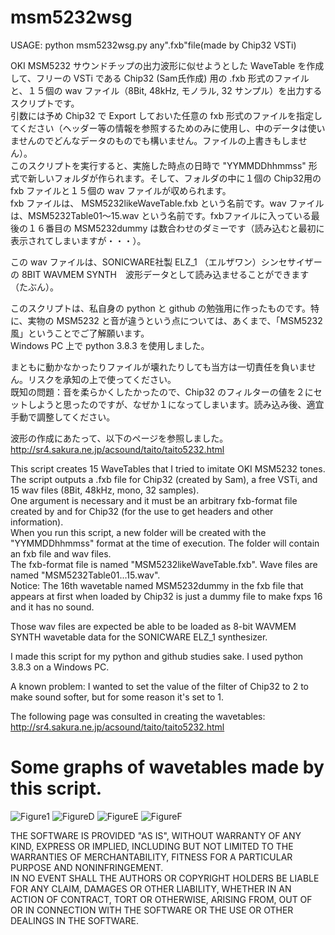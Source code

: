 # msm5232wsg

USAGE: python msm5232wsg.py any".fxb"file(made by Chip32 VSTi)

OKI MSM5232 サウンドチップの出力波形に似せようとした WaveTable を作成して、フリーの VSTi である Chip32 (Sam氏作成) 用の .fxb 形式のファイルと、１５個の wav ファイル（8Bit, 48kHz, モノラル, 32 サンプル）を出力するスクリプトです。  
引数には予め Chip32 で Export しておいた任意の fxb 形式のファイルを指定してください（ヘッダー等の情報を参照するためのみに使用し、中のデータは使いませんのでどんなデータのものでも構いません。ファイルの上書きもしません）。  
このスクリプトを実行すると、実施した時点の日時で "YYMMDDhhmmss" 形式で新しいフォルダが作られます。そして、フォルダの中に１個の Chip32用の fxb ファイルと１５個の wav ファイルが収められます。  
fxb ファイルは、 MSM5232likeWaveTable.fxb という名前です。wav ファイルは、MSM5232Table01～15.wav という名前です。fxbファイルに入っている最後の１６番目の MSM5232dummy は数合わせのダミーです（読み込むと最初に表示されてしまいますが・・・）。  

この wav ファイルは、SONICWARE社製 ELZ_1 （エルザワン）シンセサイザーの 8BIT WAVMEM SYNTH　波形データとして読み込ませることができます（たぶん）。  

このスクリプトは、私自身の python と github の勉強用に作ったものです。特に、実物の MSM5232 と音が違うという点については、あくまで、「MSM5232風」ということでご了解願います。  
Windows PC 上で python 3.8.3 を使用しました。  

まともに動かなかったりファイルが壊れたりしても当方は一切責任を負いません。リスクを承知の上で使ってください。  
既知の問題：音を柔らかくしたかったので、Chip32 のフィルターの値を２にセットしようと思ったのですが、なぜか１になってしまいます。読み込み後、適宜手動で調整してください。

波形の作成にあたって、以下のページを参照しました。  
http://sr4.sakura.ne.jp/acsound/taito/taito5232.html  

This script creates 15 WaveTables that I tried to imitate OKI MSM5232 tones.  
The script outputs a .fxb file for Chip32 (created by Sam), a free VSTi, and 15 wav files (8Bit, 48kHz, mono, 32 samples).    
One argument is necessary and it must be an arbitrary fxb-format file created by and for Chip32 (for the use to get headers and other information).  
When you run this script, a new folder will be created with the "YYMMDDhhmmss" format at the time of execution. The folder will contain an fxb file and wav files.  
The fxb-format file is named "MSM5232likeWaveTable.fxb". Wave files are named "MSM5232Table01...15.wav".  
Notice: The 16th wavetable named MSM5232dummy in the fxb file that appears at first when loaded by Chip32 is just a dummy file to make fxps 16 and it has no sound.  

Those wav files are expected be able to be loaded as 8-bit WAVMEM SYNTH wavetable data for the SONICWARE ELZ_1 synthesizer.  

I made this script for my python and github studies sake.
I used python 3.8.3 on a Windows PC.  

A known problem: I wanted to set the value of the filter of Chip32 to 2 to make sound softer, but for some reason it's set to 1.  

The following page was consulted in creating the wavetables:
http://sr4.sakura.ne.jp/acsound/taito/taito5232.html  

# Some graphs of wavetables made by this script.

![Figure1](https://user-images.githubusercontent.com/68761912/95644717-75865280-0af3-11eb-9904-3d5cafd55079.png)
![FigureD](https://user-images.githubusercontent.com/68761912/95644721-7c14ca00-0af3-11eb-9322-6987c727499b.png)
![FigureE](https://user-images.githubusercontent.com/68761912/95644728-820aab00-0af3-11eb-9052-a45dc3799389.png)
![FigureF](https://user-images.githubusercontent.com/68761912/95644732-859e3200-0af3-11eb-86ed-d67b512253fd.png)

THE SOFTWARE IS PROVIDED "AS IS", WITHOUT WARRANTY OF ANY KIND, EXPRESS OR IMPLIED, INCLUDING BUT NOT LIMITED TO THE WARRANTIES OF MERCHANTABILITY, FITNESS FOR A PARTICULAR PURPOSE AND NONINFRINGEMENT.   
IN NO EVENT SHALL THE AUTHORS OR COPYRIGHT HOLDERS BE LIABLE FOR ANY CLAIM, DAMAGES OR OTHER LIABILITY, WHETHER IN AN ACTION OF CONTRACT, TORT OR OTHERWISE, ARISING FROM, OUT OF OR IN CONNECTION WITH THE SOFTWARE OR THE USE OR OTHER DEALINGS IN THE SOFTWARE.  
